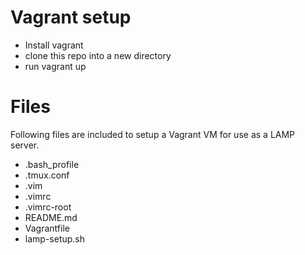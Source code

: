 # Vagrant setup
  - Install vagrant
  - clone this repo into a new directory
  - run vagrant up

# Files
Following files are included to setup a Vagrant VM for use as a LAMP server.
  - .bash_profile
  - .tmux.conf
  - .vim
  - .vimrc
  - .vimrc-root
  - README.md
  - Vagrantfile
  - lamp-setup.sh

